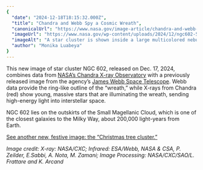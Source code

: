 ```yaml
---
{
  "date": "2024-12-18T18:15:32.000Z",
  "title": "Chandra and Webb Spy a Cosmic Wreath",
  "canonicalUrl": "https://www.nasa.gov/image-article/chandra-and-webb-spy-a-cosmic-wreath/",
  "imageUrl": "https://www.nasa.gov/wp-content/uploads/2024/12/ngc602-5ddbfb.jpg",
  "imageAlt": "A star cluster is shown inside a large multicolored nebula that looks like a Christmas wreath. The material forms dark ridges and peaks of gas and dust surrounding the cluster. The inner edge is lit. Numerous galaxies are scattered around and within the \"wreath.\" A few large and bright stars are visible as well.",
  "author": "Monika Luabeya"
}
---
```


This new image of star cluster NGC 602, released on Dec. 17, 2024, combines data from [NASA’s Chandra X-ray Observatory](https://www.nasa.gov/chandra) with a previously released image from the agency’s [James Webb Space Telescope](https://science.nasa.gov/mission/webb/). Webb data provide the ring-like outline of the “wreath,” while X-rays from Chandra (red) show young, massive stars that are illuminating the wreath, sending high-energy light into interstellar space.

NGC 602 lies on the outskirts of the Small Magellanic Cloud, which is one of the closest galaxies to the Milky Way, about 200,000 light-years from Earth. 

[See another new, festive image: the “Christmas tree cluster.”](https://www.nasa.gov/image-article/nasa-missions-spot-cosmic-wreath-displaying-stellar-circle-of-life/)

_Image credit: X-ray: NASA/CXC; Infrared: ESA/Webb, NASA & CSA, P. Zeilder, E.Sabbi, A. Nota, M. Zamani; Image Processing: NASA/CXC/SAO/L. Frattare and K. Arcand_
